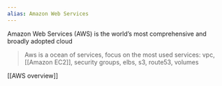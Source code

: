 ```yaml
---
alias: Amazon Web Services
---
```


Amazon Web Services (AWS) is the world’s most comprehensive and broadly adopted cloud

> Aws is a ocean of services, focus on the most used services: vpc, [[Amazon EC2]], security groups, elbs, s3, route53, volumes

[[AWS overview]]